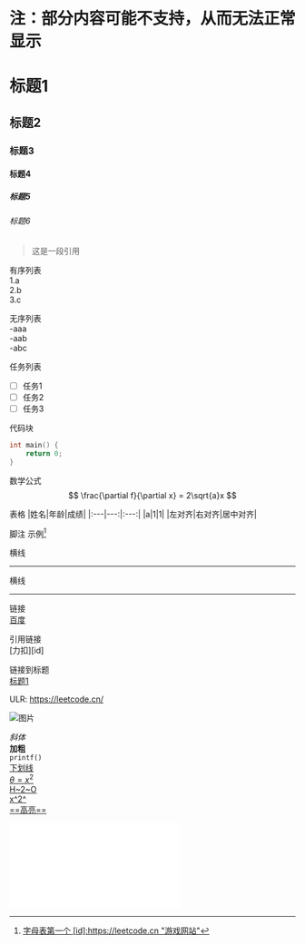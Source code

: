 # 注：部分内容可能不支持，从而无法正常显示

# 标题1
## 标题2
### 标题3
#### 标题4
##### 标题5
###### 标题6  

> 这是一段引用  

有序列表  
1.a  
2.b  
3.c   

无序列表  
-aaa  
-aab  
-abc  

任务列表 
- [ ] 任务1
- [ ] 任务2
- [ ] 任务3

代码块
``` C++
int main() {
    return 0;
}
```

数学公式
$$
\frac{\partial f}{\partial x} = 2\sqrt{a}x
$$

表格
|姓名|年龄|成绩|
|:---|---:|:---:|
|a|1|1|
|左对齐|右对齐|居中对齐|

脚注
示例[^a]

横线

---
横线

---

链接  
[百度](baidu.com "一个搜索引擎")  

引用链接  
[力扣][id]  

链接到标题  
[标题1](#标题1)

ULR:
https://leetcode.cn/

![图片](https://img1.baidu.com/it/u=2370595099,2069636640&fm=253&fmt=auto&app=138&f=JPEG?w=800&h=800 "图片素材")

*斜体*  
**加粗**  
`printf()`  
<u>下划线<u>  
$\theta=x^2$ <br />
H~2~O <br />
x^2^ <br />
==高亮== <br />
<iframe src="//player.bilibili.com/player.html?isOutside=true&aid=923433866&bvid=BV1cT4y1p79B&cid=1399157946&p=1" scrolling="no" border="0" frameborder="no" framespacing="0" allowfullscreen="true"></iframe>

[^a]:字母表第一个 
[id]:https://leetcode.cn "游戏网站"
